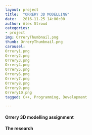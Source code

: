 ```yaml
---
layout: project
title:  "ORRERY 3D MODELLING"
date:   2016-11-25 14:00:00
author: Alex Stroud
categories:
- project
img: OrreryThumbnail.png
thumb: OrreryThumbnail.png
carousel:
Orrery1.png
Orrery2.png
Orrery3.png
Orrery4.png
Orrery5.png
Orrery6.png
Orrery7.png
Orrery8.png
Orrery9.png
Orrery10.png
tagged: C++, Programming, Development

---
```


#### Orrery 3D modelling assignment




#### The research

